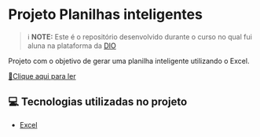 # Projeto Planilhas inteligentes

 > ℹ️ **NOTE:** Este é o repositório desenvolvido durante o curso no qual fui aluna na plataforma da [DIO](https://dio.me)

Projeto com o objetivo de gerar uma planilha inteligente utilizando o Excel.

<a href="https://github.com/Vania-design-2025/prompts-recipe-to-create-a-ebook/blob/main/output/Ebook_Gest%C3%A3o%20de%20Riscos%20-%20Uma%20Introdu%C3%A7%C3%A3o%20Completa%20e%20Objetiva.pdf" title="View PDF now"> 📕Clique aqui para ler</a>

## 💻 Tecnologias utilizadas no projeto

- [Excel](https://www.microsoft.com/en/microsoft-365/excel)
